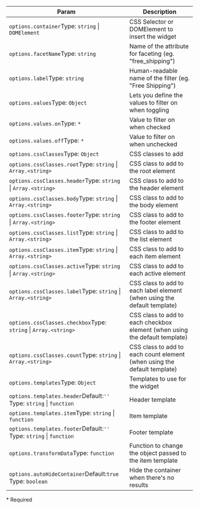 | Param | Description |
| --- | --- |
| <span class='attr-required'>`options.container`</span><span class="attr-infos">Type: <code>string</code> &#124; <code>DOMElement</code></span> | CSS Selector or DOMElement to insert the widget |
| <span class='attr-required'>`options.facetName`</span><span class="attr-infos">Type: <code>string</code></span> | Name of the attribute for faceting (eg. "free_shipping") |
| <span class='attr-required'>`options.label`</span><span class="attr-infos">Type: <code>string</code></span> | Human-readable name of the filter (eg. "Free Shipping") |
| <span class='attr-optional'>`options.values`</span><span class="attr-infos">Type: <code>Object</code></span> | Lets you define the values to filter on when toggling |
| <span class='attr-optional'>`options.values.on`</span><span class="attr-infos">Type: <code>\*</code></span> | Value to filter on when checked |
| <span class='attr-optional'>`options.values.off`</span><span class="attr-infos">Type: <code>\*</code></span> | Value to filter on when unchecked |
| <span class='attr-optional'>`options.cssClasses`</span><span class="attr-infos">Type: <code>Object</code></span> | CSS classes to add |
| <span class='attr-optional'>`options.cssClasses.root`</span><span class="attr-infos">Type: <code>string</code> &#124; <code>Array.&lt;string&gt;</code></span> | CSS class to add to the root element |
| <span class='attr-optional'>`options.cssClasses.header`</span><span class="attr-infos">Type: <code>string</code> &#124; <code>Array.&lt;string&gt;</code></span> | CSS class to add to the header element |
| <span class='attr-optional'>`options.cssClasses.body`</span><span class="attr-infos">Type: <code>string</code> &#124; <code>Array.&lt;string&gt;</code></span> | CSS class to add to the body element |
| <span class='attr-optional'>`options.cssClasses.footer`</span><span class="attr-infos">Type: <code>string</code> &#124; <code>Array.&lt;string&gt;</code></span> | CSS class to add to the footer element |
| <span class='attr-optional'>`options.cssClasses.list`</span><span class="attr-infos">Type: <code>string</code> &#124; <code>Array.&lt;string&gt;</code></span> | CSS class to add to the list element |
| <span class='attr-optional'>`options.cssClasses.item`</span><span class="attr-infos">Type: <code>string</code> &#124; <code>Array.&lt;string&gt;</code></span> | CSS class to add to each item element |
| <span class='attr-optional'>`options.cssClasses.active`</span><span class="attr-infos">Type: <code>string</code> &#124; <code>Array.&lt;string&gt;</code></span> | CSS class to add to each active element |
| <span class='attr-optional'>`options.cssClasses.label`</span><span class="attr-infos">Type: <code>string</code> &#124; <code>Array.&lt;string&gt;</code></span> | CSS class to add to each label element (when using the default template) |
| <span class='attr-optional'>`options.cssClasses.checkbox`</span><span class="attr-infos">Type: <code>string</code> &#124; <code>Array.&lt;string&gt;</code></span> | CSS class to add to each checkbox element (when using the default template) |
| <span class='attr-optional'>`options.cssClasses.count`</span><span class="attr-infos">Type: <code>string</code> &#124; <code>Array.&lt;string&gt;</code></span> | CSS class to add to each count element (when using the default template) |
| <span class='attr-optional'>`options.templates`</span><span class="attr-infos">Type: <code>Object</code></span> | Templates to use for the widget |
| <span class='attr-optional'>`options.templates.header`</span><span class="attr-infos">Default:<code class="attr-default">&#x27;&#x27;</code><br />Type: <code>string</code> &#124; <code>function</code></span> | Header template |
| <span class='attr-optional'>`options.templates.item`</span><span class="attr-infos">Type: <code>string</code> &#124; <code>function</code></span> | Item template |
| <span class='attr-optional'>`options.templates.footer`</span><span class="attr-infos">Default:<code class="attr-default">&#x27;&#x27;</code><br />Type: <code>string</code> &#124; <code>function</code></span> | Footer template |
| <span class='attr-optional'>`options.transformData`</span><span class="attr-infos">Type: <code>function</code></span> | Function to change the object passed to the item template |
| <span class='attr-optional'>`options.autoHideContainer`</span><span class="attr-infos">Default:<code class="attr-default">true</code><br />Type: <code>boolean</code></span> | Hide the container when there's no results |

<p class="attr-legend">* <span>Required</span></p>
